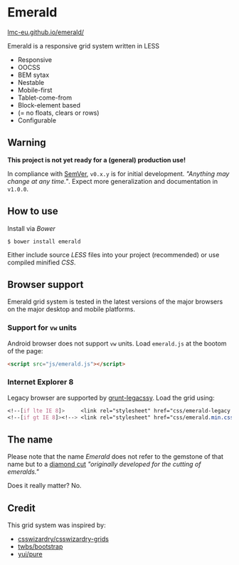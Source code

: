 # Emerald

[lmc-eu.github.io/emerald/](http://lmc-eu.github.io/emerald/)

Emerald is a responsive grid system written in LESS

* Responsive
* OOCSS
* BEM sytax
* Nestable
* Mobile-first
* Tablet-come-from
* Block-element based
* (= no floats, clears or rows)
* Configurable

## Warning
**This project is not yet ready for a (general) production use!**

In compliance with [SemVer](http://semver.org/), `v0.x.y` is for initial development. *"Anything may change at any time."*.
Expect more generalization and documentation in `v1.0.0`.

## How to use
Install via *Bower*

`$ bower install emerald`

Either include source *LESS* files into your project (recommended) or use compiled minified *CSS*.

## Browser support

Emerald grid system is tested in the latest versions of the major browsers on the major desktop and mobile platforms.

### Support for `vw` units
Android browser does not support `vw` units. Load `emerald.js` at the
bootom of the page:

```html
<script src="js/emerald.js"></script>
```

### Internet Explorer 8
Legacy browser are supported by [grunt-legacssy](https://github.com/robinpokorny/grunt-legacssy). Load the grid using:

```css
<!--[if lte IE 8]>     <link rel="stylesheet" href="css/emerald-legacy.min.css"> <![endif]-->
<!--[if gt IE 8]><!--> <link rel="stylesheet" href="css/emerald.min.css"> <!--<![endif]-->
```

## The name
Please note that the name *Emerald* does not refer to the gemstone of that name but to a [diamond cut](http://www.lumeradiamonds.com/diamond-education/emerald-cut-diamond) *"originally developed for the cutting of emeralds."*

Does it really matter? No.

## Credit

This grid system was inspired by:

* [csswizardry/csswizardry-grids](http://github.com/csswizardry/csswizardry-grids)
* [twbs/bootstrap](http://github.com/twbs/bootstrap)
* [yui/pure](http://github.com/yui/pure)
